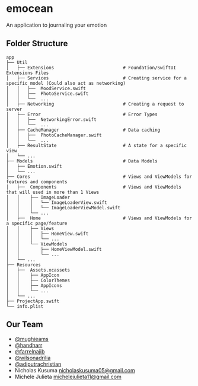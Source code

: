 # emocean

An application to journaling your emotion


## Folder Structure
```
app
├── Util
│   ├── Extensions                          # Foundation/SwiftUI Extensions Files
│   ├── Services                            # Creating service for a specific model (Could also act as networking)
│   │   ├──  MoodService.swift
│   │   ├──  PhotoService.swift
│   │   └──  ...
│   ├── Networking                          # Creating a request to server
│   ├── Error                               # Error Types
│   │   ├──  NetworkingError.swift
│   │   └──  ... 
│   ├── CacheManager                        # Data caching
│   │   ├──  PhotoCacheManager.swift
│   │   └──  ...
│   ├── ResultState                         # A state for a specific view
│   └── ...
├── Models                                  # Data Models
│   ├── Emotion.swift
│   └── ...
├── Cores                                   # Views and ViewModels for features and components
│   ├──  Components                         # Views and ViewModels that will used in more than 1 Views
│   │    ├── ImageLoader
│   │    │   └── ImageLoaderView.swift
│   │    │   └── ImageLoaderViewModel.swift
│   │    └── ...
│   ├──  Home                               # Views and ViewModels for a specific page/feature
│   │    ├── Views                    
│   │    │   ├── HomeView.swift
│   │    │   └── ...
│   │    └── ViewModels
│   │        ├── HomeViewModel.swift
│   │        └── ...
│   └── ...
├── Resources
│   ├──  Assets.xcassets 
│   │    ├── AppIcon
│   │    ├── ColorThemes
│   │    ├── AppIcons
│   │    └── ...
│   └── ...  
├── ProjectApp.swift
└── info.plist
```

## Our Team

- [@mughieams](github.com/mughieams)
- [@handharr](github.com/handharr)
- [@farrelnajib](github.com/farrelnajib)
- [@wilsonadrilia](github.com/wilsonadrilia)
- [@adiputrachristian](github.com/adiputrachristian)
- Nicholas Kusuma <nicholaskusuma05@gmail.com>
- Michele Julieta <michelejulieta11@gmail.com>
